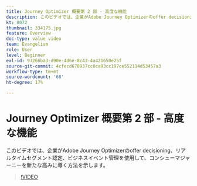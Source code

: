 ```yaml
---
title: Journey Optimizer 概要第 2 部 - 高度な機能
description: このビデオでは、企業がAdobe Journey Optimizerのoffer decisioning、リアルタイムセグメント認定、ビジネスイベント管理を使用して、コンシューマジャーニーを新たな高みに導く方法を示します。
kt: 8072
thumbnail: 334175.jpg
feature: Overview
doc-type: value video
team: Evangelism
role: User
level: Beginner
exl-id: 93266ba3-d90e-4d6e-8c43-4a421650e25f
source-git-commit: 4cfecd678937cc0ca93cc197ce552114d53457a3
workflow-type: tm+mt
source-wordcount: '68'
ht-degree: 17%

---
```


# Journey Optimizer 概要第 2 部 - 高度な機能

このビデオでは、企業がAdobe Journey Optimizerのoffer decisioning、リアルタイムセグメント認定、ビジネスイベント管理を使用して、コンシューマジャーニーを新たな高みに導く方法を示します。

>[!VIDEO](https://video.tv.adobe.com/v/334175?quality=12)
